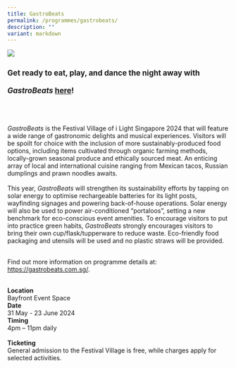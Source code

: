 ```yaml
---
title: GastroBeats
permalink: /programmes/gastrobeats/
description: ""
variant: markdown
---
```

<img src="/images/Programmes/miz_8309-min.jpg">
<p style="font-size:17px; line-height:40px">
<b>Get ready to eat, play, and dance the night away with <i>GastroBeats</i> <a target="_blank" href="https://www.gastrobeats.com.sg">here</a>!</b><br><br>
	
<i>GastroBeats</i> is the Festival Village of i Light Singapore 2024 that will feature a wide range of gastronomic delights and musical experiences. Visitors will be spoilt for choice with the inclusion of more sustainably-produced food options, including items cultivated through organic farming methods, locally-grown seasonal produce and ethically sourced meat. An enticing array of local and international cuisine ranging from Mexican tacos, Russian dumplings and prawn noodles awaits.
<br><br>
	This year, <i>GastroBeats</i> will strengthen its sustainability efforts by tapping on solar energy to optimise rechargeable batteries for its light posts, wayfinding signages and powering back-of-house operations. Solar energy will also be used to power air-conditioned “portaloos”, setting a new benchmark for eco-conscious event amenities. To encourage visitors to put into practice green habits, <i>GastroBeats</i> strongly encourages visitors to bring their own cup/flask/tupperware to reduce waste. Eco-friendly food packaging and utensils will be used and no plastic straws will be provided.<br><br>

Find out more information on programme details at: <a target="_blank" href="https://gastrobeats.com.sg/">https://gastrobeats.com.sg/</a>. <br><br>

<b>Location</b><br>
Bayfront Event Space<br>
<b>Date</b><br>
31 May - 23 June 2024<br>
<b>Timing</b><br>
4pm – 11pm daily<br><br>
<b>Ticketing</b><br>
General admission to the Festival Village is free, while charges apply for selected activities.	
</p>